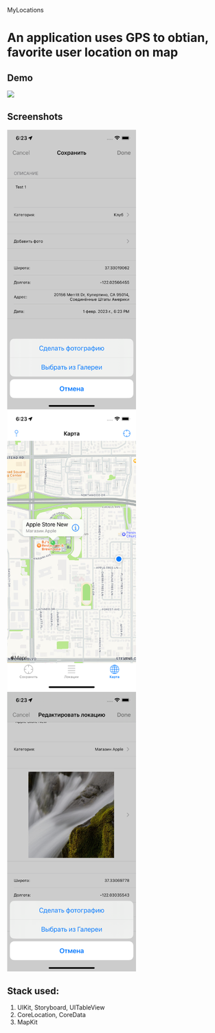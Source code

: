 MyLocations

# An application uses GPS to obtian, favorite user location on map

## Demo

<div align="left">
    <img src="./readme_img/ML_demo.gif"/>   
</div>

## Screenshots

<div align="left">
    <img src="./readme_img/ML_s1.png" style="width: 300px"/>
    <img src="./readme_img/ML_s2.png" style="width: 300px"/> 
    <img src="./readme_img/ML_s3.png" style="width: 300px"/> 
</div>

## Stack used:

1. UIKit, Storyboard, UITableView
2. CoreLocation, CoreData
3. MapKit
